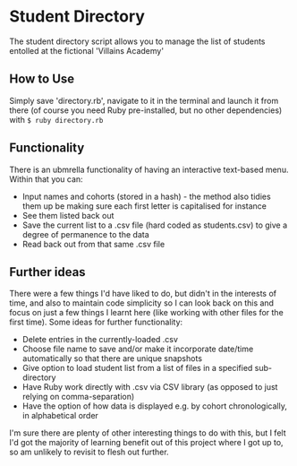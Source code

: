 # Student Directory #

The student directory script allows you to manage the list of students entolled at the fictional 'Villains Academy'

## How to Use ##

Simply save 'directory.rb', navigate to it in the terminal and launch it from there (of course you need Ruby pre-installed, but no other dependencies) with <code>$ ruby directory.rb</code>

## Functionality ##

There is an ubmrella functionality of having an interactive text-based menu. Within that you can:
- Input names and cohorts (stored in a hash) - the method also tidies them up be making sure each first letter is capitalised for instance
- See them listed back out 
- Save the current list to a .csv file (hard coded as students.csv) to give a degree of permanence to the data
- Read back out from that same .csv file

## Further ideas ##

There were a few things I'd have liked to do, but didn't in the interests of time, and also to maintain code simplicity so I can look back on this and focus on just a few things I learnt here (like working with other files for the first time). Some ideas for further functionality:

- Delete entries in the currently-loaded .csv
- Choose file name to save and/or make it incorporate date/time automatically so that there are unique snapshots
- Give option to load student list from a list of files in a specified sub-directory
- Have Ruby work directly with .csv via CSV library (as opposed to just relying on comma-separation)
- Have the option of how data is displayed e.g. by cohort chronologically, in alphabetical order

I'm sure there are plenty of other interesting things to do with this, but I felt I'd got the majority of learning benefit out of this project where I got up to, so am unlikely to revisit to flesh out further.
